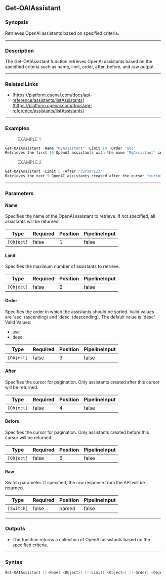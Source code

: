 Get-OAIAssistant
----------------

### Synopsis
Retrieves OpenAI assistants based on specified criteria.

---

### Description

The Get-OAIAssistant function retrieves OpenAI assistants based on the specified criteria such as name, limit, order, after, before, and raw output.

---

### Related Links
* [https://platform.openai.com/docs/api-reference/assistants/listAssistants](https://platform.openai.com/docs/api-reference/assistants/listAssistants)

---

### Examples
> EXAMPLE 1

```PowerShell
Get-OAIAssistant -Name "MyAssistant" -Limit 10 -Order 'asc'
Retrieves the first 10 OpenAI assistants with the name "MyAssistant" in ascending order.
```
> EXAMPLE 2

```PowerShell
Get-OAIAssistant -Limit 5 -After "cursor123"
Retrieves the next 5 OpenAI assistants created after the cursor "cursor123".
```

---

### Parameters
#### **Name**
Specifies the name of the OpenAI assistant to retrieve. If not specified, all assistants will be returned.

|Type      |Required|Position|PipelineInput|
|----------|--------|--------|-------------|
|`[Object]`|false   |1       |false        |

#### **Limit**
Specifies the maximum number of assistants to retrieve.

|Type      |Required|Position|PipelineInput|
|----------|--------|--------|-------------|
|`[Object]`|false   |2       |false        |

#### **Order**
Specifies the order in which the assistants should be sorted. Valid values are 'asc' (ascending) and 'desc' (descending). The default value is 'desc'.
Valid Values:

* asc
* desc

|Type      |Required|Position|PipelineInput|
|----------|--------|--------|-------------|
|`[Object]`|false   |3       |false        |

#### **After**
Specifies the cursor for pagination. Only assistants created after this cursor will be returned.

|Type      |Required|Position|PipelineInput|
|----------|--------|--------|-------------|
|`[Object]`|false   |4       |false        |

#### **Before**
Specifies the cursor for pagination. Only assistants created before this cursor will be returned.

|Type      |Required|Position|PipelineInput|
|----------|--------|--------|-------------|
|`[Object]`|false   |5       |false        |

#### **Raw**
Switch parameter. If specified, the raw response from the API will be returned.

|Type      |Required|Position|PipelineInput|
|----------|--------|--------|-------------|
|`[Switch]`|false   |named   |false        |

---

### Outputs
* The function returns a collection of OpenAI assistants based on the specified criteria.

---

### Syntax
```PowerShell
Get-OAIAssistant [[-Name] <Object>] [[-Limit] <Object>] [[-Order] <Object>] [[-After] <Object>] [[-Before] <Object>] [-Raw] [<CommonParameters>]
```

